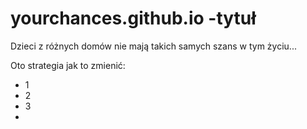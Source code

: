 # yourchances.github.io -tytuł
Dzieci z różnych domów nie mają takich samych szans w tym życiu...


Oto strategia jak to zmienić:
- 1
- 2
- 3
- 
